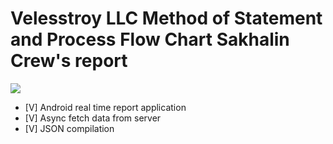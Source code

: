 # Velesstroy LLC Method of Statement and Process Flow Chart Sakhalin Crew's report

![](https://github.com/petrzavadski/report/blob/main/image.jpg?raw=true)

- [V] Android real time report application
- [V] Async fetch data from server
- [V] JSON compilation 
